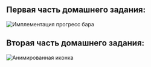 ## Первая часть домашнего задания:

![Имплементация прогресс бара](https://github.com/flutter-cats/otus-cocktails-application/blob/ivan_bacharnikov/hw3/lesson_14_animations_homework/lib/assets/images/screenshot1.gif?raw=true)

## Вторая часть домашнего задания:

![Анимированная иконка](https://github.com/flutter-cats/otus-cocktails-application/blob/ivan_bacharnikov/hw3/lesson_14_animations_homework/lib/assets/images/screenshot2.gif?raw=true)

